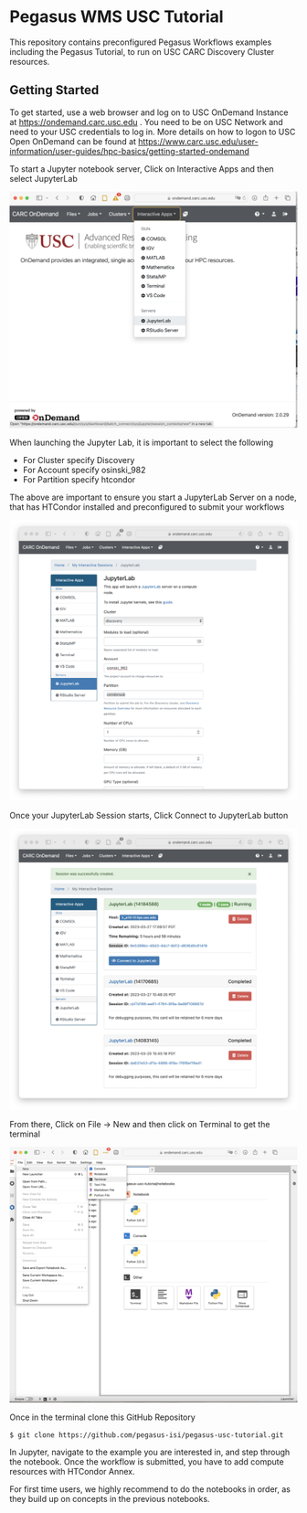 # Pegasus WMS USC Tutorial

This repository contains preconfigured Pegasus Workflows examples including the Pegasus Tutorial, to run on USC CARC Discovery Cluster resources. 

## Getting Started
To get started, use a web browser and log on to USC OnDemand Instance at https://ondemand.carc.usc.edu . You need to be on USC Network and need to your USC credentials to log in. More details on how to logon to USC Open OnDemand can be found at https://www.carc.usc.edu/user-information/user-guides/hpc-basics/getting-started-ondemand

To start a Jupyter notebook server, Click on Interactive Apps and then select JupyterLab

![Start JupyterLab](./images/jupyterlab-start.png)

When launching the Jupyter Lab, it is important to select the following
* For Cluster specify Discovery
* For Account specify osinski_982
* For Partition specify htcondor

The above are important to ensure you start a JupyterLab Server on a node, that has HTCondor installed and preconfigured to submit your workflows

![Launch JupyterLab](./images/jupyterlab-launch.png)

Once your JupyterLab Session starts, Click Connect to JupyterLab button

![Connect to Running JupyterLab](./images/jupyterlab-running.png)

From there, Click on File -> New and then click on Terminal to get the terminal

![Shell Access In Jupyter](./images/terminal-start.png)

Once in the terminal clone this GitHub Repository

```
$ git clone https://github.com/pegasus-isi/pegasus-usc-tutorial.git
```

In Jupyter, navigate to the example you are interested in, and step through the notebook. Once the workflow is submitted, you have to add compute resources with HTCondor Annex.

For first time users, we highly recommend to do the notebooks in order, as they build up on concepts in the previous notebooks.


